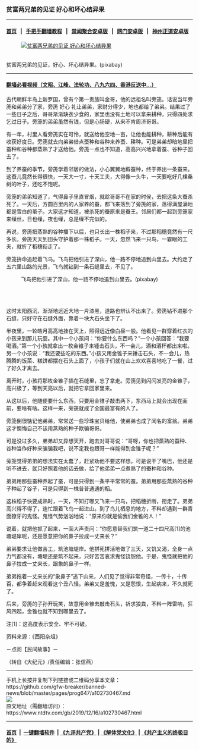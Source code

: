 ### 贫富两兄弟的见证 好心和坏心结异果
------------------------

#### [首页](https://github.com/gfw-breaker/banned-news/blob/master/README.md) &nbsp;&nbsp;|&nbsp;&nbsp; [手把手翻墙教程](https://github.com/gfw-breaker/guides/wiki) &nbsp;&nbsp;|&nbsp;&nbsp; [禁闻聚合安卓版](https://github.com/gfw-breaker/bn-android) &nbsp;&nbsp;|&nbsp;&nbsp; [网门安卓版](https://github.com/oGate2/oGate) &nbsp;&nbsp;|&nbsp;&nbsp; [神州正道安卓版](https://github.com/SzzdOgate/update) 



<div><div class="featured_image">
 <a href="https://i.ntdtv.com/assets/uploads/2019/12/2019-12-16_180620.jpg" target="_blank">
  <figure>
   <img alt="贫富两兄弟的见证 好心和坏心结异果" src="https://i.ntdtv.com/assets/uploads/2019/12/2019-12-16_180620-800x450.jpg"/>
  </figure><br/>
 </a>
 <span class="caption">
  贫富两兄弟的见证，好心、坏心结异果。(pixabay)
 </span>
</div>
</div><hr/>

#### [翻墙必看视频（文昭、江峰、法轮功、八九六四、香港反送中...）](https://github.com/gfw-breaker/banned-news/blob/master/pages/link3.md)

<div><div class="post_content" itemprop="articleBody">
 <p>
  古代朝鲜半岛上新罗国，曾有个第一贵族叫金哥，他的远祖名叫旁箎。话说当年旁箎和弟弟分了家，旁箎
  <ok href="https://www.ntdtv.com/gb/好心.htm">
   好心
  </ok>
  礼让弟弟，家财分得少，地也都给了弟弟。结果过了一些日子之后，哥哥渐渐缺衣少食的，家里也没有土地可以拿来耕种，只得四处求乞过日子。旁箎的弟弟虽然有钱，但是心肠硬，从来不肯周济哥哥。
 </p>
 <p>
  有一年，村里人看旁箎实在可怜，就送给他空地一亩，让他也能耕种，耕种后能有收获好度日。旁箎就去向弟弟借点蚕种和谷种来养蚕、耕种。可是弟弟却暗地里把蚕种和谷种都蒸熟了才送给他。旁箎一点也不知道，高高兴兴地拿着蚕、谷种子回去了。
 </p>
 <p>
  到了养蚕的季节，旁箎学着邻居的做法，小心翼翼地孵蚕种，终于养出一条蚕来。这蚕儿竟然长得很快，一天大一寸，十天工夫，大得像一头牛，一天要吃好几棵桑树的叶子，还吃不饱呢。
 </p>
 <p>
  旁箎的弟弟知道了，气得鼻子里直冒烟，就趁哥哥不在家的时侯，去把这条大蚕杀死了。一天后，方圆百里内的人家养的蚕，都飞来落到了旁箎的家，落得满屋满地都是雪白的茧子。大家这才知道，被杀死的蚕原来是蚕王。邻居们都一起到旁箎家来缫丝，日也缫，夜也缫，总是缫不完似的。
 </p>
 <p>
  再说，旁箎把蒸熟的谷种播下以后，也只长出一株稻子来，不过那稻穗竟然有一尺多长。旁箎天天到田头守护着那一株稻子。一天，忽然飞来一只鸟，一霎眼的工夫，就折了稻穗衔走了。
 </p>
 <p>
  旁箎拚命追赶着飞鸟。飞鸟把他引进了深山，他一路不停地追到山里去。大约走了五六里山路的光景，飞鸟就钻到一条石缝里去，不见了。
  <br/>
  <figure class="wp-caption alignnone" id="attachment_102730471" style="width: 600px">
   <img alt="" class="size-medium wp-image-102730471" src="https://i.ntdtv.com/assets/uploads/2019/12/2019-12-16_180425-600x352.jpg">
    <br/><figcaption class="wp-caption-text">
     飞鸟把他引进了深山，他一路不停地追到山里去。(pixabay)
    </figcaption><br/>
   </img>
  </figure><br/>
  <br/>
  这时太阳西沉，渐渐地远近大地一片漆黑，道路也辨认不出来了。旁箎钻不进那个石缝，只好守在石缝外面，靠着一块大石头坐下了。
 </p>
 <p>
  半夜里，一轮皓月高高地挂在天上，照得远近像白昼一般。他看见一群穿着红衣的小孩来到那儿玩耍。其中一个小孩问：“你要什么东西吗？”一个小孩回答：“我要喝酒。”第一个小孩就拿出一枚金锥子来锤击石头，不一会儿，酒和酒杯都出来啦。另一个小孩说：“我还要些吃的东西。”小孩又用金锥子来锤击石头，不一会儿，热腾腾的饭菜、糕饼都摆在石头上面了，小孩子们就在山上欢欢喜喜地吃了一餐，过了好久才离去。
 </p>
 <p>
  离开时，小孩将那枚金锥子插在石缝里，忘了拿走。旁箎见到闪闪发亮的金锥子，高兴极了，等到天亮以后，就把它拿回家里来。
 </p>
 <p>
  从这以后，他随便要什么东西，只要用金锥子敲击两下，东西马上就会出现在面前，要啥有啥。这样一来，旁箎就成了全国最富有的人了。
 </p>
 <p>
  旁箎倒很惦记他弟弟，常常送一些珍珠宝贝给他，使弟弟也成了闻名的富翁。弟弟这才懊悔自己不该用蒸熟的种子欺骗哥哥。
 </p>
 <p>
  可是没过多久，弟弟却又异想天开，跑去对哥哥说：“哥呀，你也把蒸熟的蚕种、谷种当作好种来骗骗我吧，说不定我也跟哥一样能得到金锥子呢？”
 </p>
 <p>
  旁箎觉得弟弟的想法实在太蠢了，赶紧劝他不要这样想。可是说干了嘴巴，他还是听不进去，就只好照着他的话去做，给了他弟弟一点煮熟了的蚕种和谷种。
 </p>
 <p>
  弟弟用那些蚕种养起了蚕，可是只得到一条平平常常的蚕。弟弟用那些蒸熟的谷种子种起了谷子，可是只得到一株普普通通的稻。
 </p>
 <p>
  这株稻子快要成熟时，一天，不知打哪又飞来一只鸟，把稻穗折断，衔走了。弟弟高兴得不得了，连忙跟着飞鸟一起进山。到了鸟儿栖息的地方，不料却遇到一群青面獠牙的鬼怪。鬼怪气势汹汹地说：“原来你就是偷我们金锥的人！”
 </p>
 <p>
  说着，就把他抓了起来，一面大声责问：“你愿意替我们筑一道二十四尺高[1]的池塘堤岸呢，还是愿意把你的鼻子拉成一丈来长？”
 </p>
 <p>
  弟弟要求让他做苦工，筑池塘堤岸。他拼死拼活地做了三天，又饥又渴，全身一点力气都没有，塘堤还是筑不起来，只好苦苦哀求鬼怪饶恕他。于是，鬼怪就把他的鼻子拉成一丈来长，跟象的鼻子一样。
 </p>
 <p>
  弟弟拖着一丈来长的“象鼻子”逃下山来，人们见了觉得非常奇怪，一传十，十传百，都争着赶来观看这个丑八怪。弟弟又是羞愧，又是怨恨，生起病来，不久就死了。
 </p>
 <p>
  后来，旁箎的子孙开玩笑，故意用金锥去敲击石头，祈求狼粪，不料一阵雷响，狂风四起，金锥也就不知到哪里去了。
 </p>
 <p>
  注[1]：这高度表示安全、牢不可破。
 </p>
 <p>
  资料来源：《酉阳杂俎》
 </p>
 <p>
  －点阅【民间故事】－
 </p>
 <p>
  （转自《大纪元》/责任编辑：张信燕）
 </p>
 <div class="single_ad">
 </div>
</div>
</div>
<hr/>
手机上长按并复制下列链接或二维码分享本文章：<br/>
https://github.com/gfw-breaker/banned-news/blob/master/pages/prog647/a102730467.md <br/>
<a href='https://github.com/gfw-breaker/banned-news/blob/master/pages/prog647/a102730467.md'><img src='https://github.com/gfw-breaker/banned-news/blob/master/pages/prog647/a102730467.md.png'/></a> <br/>
原文地址（需翻墙访问）：https://www.ntdtv.com/gb/2019/12/16/a102730467.html


------------------------
#### [首页](https://github.com/gfw-breaker/banned-news/blob/master/README.md) &nbsp;|&nbsp; [一键翻墙软件](https://github.com/gfw-breaker/nogfw/blob/master/README.md) &nbsp;| [《九评共产党》](https://github.com/gfw-breaker/9ping.md/blob/master/README.md#九评之一评共产党是什么) | [《解体党文化》](https://github.com/gfw-breaker/jtdwh.md/blob/master/README.md) | [《共产主义的终极目的》](https://github.com/gfw-breaker/gczydzjmd.md/blob/master/README.md)


<img src='http://gfw-breaker.win/banned-news/pages/prog647/a102730467.md' width='0px' height='0px'/>